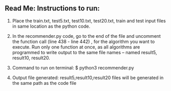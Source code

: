 Read Me:
Instructions to run:
--------------------

1.	Place the train.txt, test5.txt, test10.txt, test20.txt, train and test input files in same location as the python code.

2.	In the recommender.py code, go to the end of the file and uncomment the function call (line 438 - line 442) , for the algorithm you want to execute. Run only one function at once, as all algorithms are programmed to write output to the same file names – named result5, result10, result20.

3.	Command to run on terminal: 
		$ python3 recommender.py
		
4.	Output file generated: 
		result5,result10,result20 files will be generated in the same path as the code file

